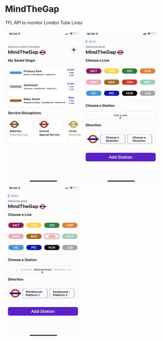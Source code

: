 # MindTheGap
 TFL API to monitor London Tube Lines

<img src="https://github.com/jesusrafaelchris/MindTheGap/blob/main/MTG1.PNG" width="250" height="500"> <img src="https://github.com/jesusrafaelchris/MindTheGap/blob/main/MTG2.PNG" width="250" height="500"> <img src="https://github.com/jesusrafaelchris/MindTheGap/blob/main/MTG3.PNG" width="250" height="500">

